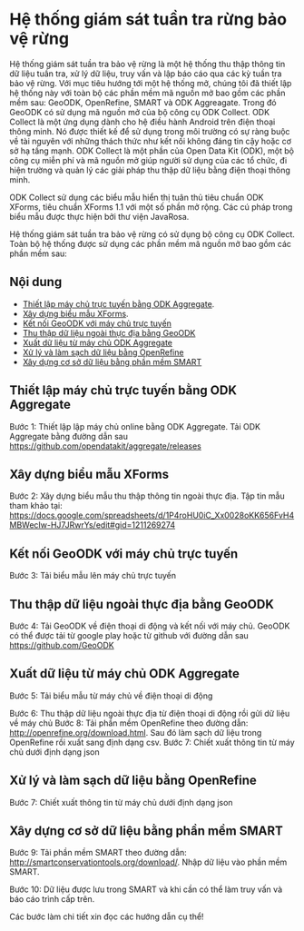 # Hệ thống giám sát tuần tra rừng bảo vệ rừng
Hệ thống giám sát tuần tra bảo vệ rừng là một hệ thống thu thập thông tin dữ liệu tuần tra, xử lý dữ liệu, truy vấn và lập báo cáo qua các kỳ tuần tra bảo vệ rừng. Với mục tiêu hướng tới một hệ thống mở, chúng tôi đã thiết lập hệ thống này với toàn bộ các phần mềm mã nguồn mở bao gồm các phần mềm sau: GeoODK, OpenRefine, SMART và ODK Aggreagate. 
Trong đó GeoODK có sử dụng mã nguồn mở của bộ công cụ ODK Collect. ODK Collect là một ứng dụng dành cho hệ điều hành Android trên điện thoại thông minh. Nó được thiết kế để sử dụng trong môi trường có sự ràng buộc về tài nguyên với những thách thức như kết nối không đáng tin cậy hoặc cơ sở hạ tầng mạnh. 
ODK Collect là một phần của Open Data Kit (ODK), một bộ công cụ miễn phí và mã nguồn mở giúp người sử dụng của các tổ chức, đi hiện trường và quản lý các giải pháp thu thập dữ liệu bằng điện thoại thông minh. 

ODK Collect sử dụng các biểu mẫu hiển thị tuân thủ tiêu chuẩn ODK XForms, tiêu chuẩn XForms 1.1 với một số phần mở rộng. Các cú pháp trong biểu mẫu được thực hiện bởi thư viện JavaRosa.

Hệ thống giám sát tuần tra bảo vệ rừng có sử dụng bộ công cụ ODK Collect. Toàn bộ hệ thống được sử dụng các phần mềm mã nguồn mở bao gồm các phần mềm sau: 
## Nội dung
- [Thiết lập máy chủ trực tuyến bằng ODK Aggregate](#thiết-lập-máy-chủ-trực-tuyến-bằng-ODK-Aggregate).
- [Xây dựng biểu mẫu XForms](#xây-dựng-biểu-mẫu-XForms).
- [Kết nối GeoODK với máy chủ trực tuyến](#kết-nối-geoodk-với-máy-chủ-trực-tuyến)
- [Thu thập dữ liệu ngoài thực địa bằng GeoODK](#thu-thập-dữ-liệu-ngoài-thực-địa-bằng-geoodk)
- [Xuất dữ liệu từ máy chủ ODK Aggregate](#xuất-dữ-liệu-từ-máy-chủ-odk-aggregate)
- [Xử lý và làm sạch dữ liệu bằng OpenRefine](#xử-lý-và-làm-sạch-dữ-liệu-bằng-openrefine)
- [Xây dựng cơ sở dữ liệu bằng phần mềm SMART](#xây-dựng-cơ-sở-dữ-liệu-bằng-phần-mềm-smart)

## Thiết lập máy chủ trực tuyến bằng ODK Aggregate

Bước 1: Thiết lập lập máy chủ online bằng ODK Aggregate. Tải ODK Aggregate bằng đường dẫn sau https://github.com/opendatakit/aggregate/releases
## Xây dựng biểu mẫu XForms
Bước 2: Xây dựng biểu mẫu thu thập thông tin ngoài thực địa. Tập tin mẫu tham khảo tại: https://docs.google.com/spreadsheets/d/1P4roHU0iC_Xx0028oKK656FvH4MBWecIw-HJ7JRwrYs/edit#gid=1211269274


## Kết nối GeoODK với máy chủ trực tuyến

Bước 3: Tải biểu mẫu lên máy chủ trực tuyến
## Thu thập dữ liệu ngoài thực địa bằng GeoODK

Bước 4: Tải GeoODK về điện thoại di động và kết nối với máy chủ. GeoODK có thể được tải từ google play hoặc từ github với đường dẫn sau https://github.com/GeoODK

## Xuất dữ liệu từ máy chủ ODK Aggregate

Bước 5: Tải biểu mẫu từ máy chủ về điện thoại di động

Bước 6: Thu thập dữ liệu ngoài thực địa từ điện thoại di động rồi gửi dữ liệu về máy chủ
Bước 8: Tải phần mềm OpenRefine theo đường dẫn: http://openrefine.org/download.html. Sau đó làm sạch dữ liệu trong OpenRefine rồi xuất sang định dạng csv.
Bước 7: Chiết xuất thông tin từ máy chủ dưới định dạng json
## Xử lý và làm sạch dữ liệu bằng OpenRefine

Bước 7: Chiết xuất thông tin từ máy chủ dưới định dạng json
## Xây dựng cơ sở dữ liệu bằng phần mềm SMART

Bước 9: Tải phần mềm SMART theo đường dẫn: http://smartconservationtools.org/download/. Nhập dữ liệu vào phần mềm SMART.

Bước 10: Dữ liệu được lưu trong SMART và khi cần có thể làm truy vấn và báo cáo trình cấp trên.












Các bước làm chi tiết xin đọc các hướng dẫn cụ thể!
